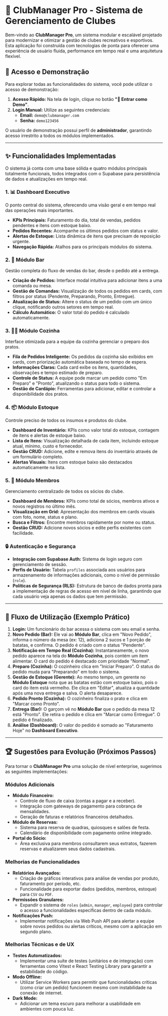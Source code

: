 # 🚀 ClubManager Pro - Sistema de Gerenciamento de Clubes

Bem-vindo ao **ClubManager Pro**, um sistema modular e escalável projetado para modernizar e otimizar a gestão de clubes recreativos e esportivos. Esta aplicação foi construída com tecnologias de ponta para oferecer uma experiência de usuário fluida, performance em tempo real e uma arquitetura flexível.

## 🔑 Acesso e Demonstração

Para explorar todas as funcionalidades do sistema, você pode utilizar o acesso de demonstração:

1.  **Acesso Rápido:** Na tela de login, clique no botão **"🚀 Entrar como Demo"**.
2.  **Login Manual:** Utilize as seguintes credenciais:
    *   **Email:** `demo@clubmanager.com`
    *   **Senha:** `demo123456`

O usuário de demonstração possui perfil de **administrador**, garantindo acesso irrestrito a todos os módulos implementados.

---

## ✨ Funcionalidades Implementadas

O sistema já conta com uma base sólida e quatro módulos principais totalmente funcionais, todos integrados com o Supabase para persistência de dados e atualizações em tempo real.

### 1. 📊 **Dashboard Executivo**
O ponto central do sistema, oferecendo uma visão geral e em tempo real das operações mais importantes.
- **KPIs Principais:** Faturamento do dia, total de vendas, pedidos pendentes e itens com estoque baixo.
- **Pedidos Recentes:** Acompanhe os últimos pedidos com status e valor.
- **Alertas de Estoque:** Lista dinâmica de itens que precisam de reposição urgente.
- **Navegação Rápida:** Atalhos para os principais módulos do sistema.

### 2. 🍻 **Módulo Bar**
Gestão completa do fluxo de vendas do bar, desde o pedido até a entrega.
- **Criação de Pedidos:** Interface modal intuitiva para adicionar itens a uma comanda ou mesa.
- **Gestão de Comandas:** Visualização de todos os pedidos em cards, com filtros por status (Pendente, Preparando, Pronto, Entregue).
- **Atualização de Status:** Altere o status de um pedido com um único clique, notificando outros setores em tempo real.
- **Cálculo Automático:** O valor total do pedido é calculado automaticamente.

### 3. 👨‍🍳 **Módulo Cozinha**
Interface otimizada para a equipe da cozinha gerenciar o preparo dos pratos.
- **Fila de Pedidos Inteligente:** Os pedidos da cozinha são exibidos em cards, com priorização automática baseada no tempo de espera.
- **Informações Claras:** Cada card exibe os itens, quantidades, observações e tempo estimado de preparo.
- **Controle de Status:** A equipe pode marcar um pedido como "Em Preparo" e "Pronto", atualizando o status para todo o sistema.
- **Gestão de Cardápio:** Ferramentas para adicionar, editar e controlar a disponibilidade dos pratos.

### 4. 📦 **Módulo Estoque**
Controle preciso de todos os insumos e produtos do clube.
- **Dashboard de Inventário:** KPIs como valor total do estoque, contagem de itens e alertas de estoque baixo.
- **Lista de Itens:** Visualização detalhada de cada item, incluindo estoque atual, mínimo, custo e fornecedor.
- **Gestão CRUD:** Adicione, edite e remova itens do inventário através de um formulário completo.
- **Alertas Visuais:** Itens com estoque baixo são destacados automaticamente na lista.

### 5. 👥 **Módulo Membros**
Gerenciamento centralizado de todos os sócios do clube.
- **Dashboard de Membros:** KPIs como total de sócios, membros ativos e novos registros no último mês.
- **Visualização em Grid:** Apresentação dos membros em cards visuais com foto, nome, status e plano.
- **Busca e Filtros:** Encontre membros rapidamente por nome ou status.
- **Gestão CRUD:** Adicione novos sócios e edite perfis existentes com facilidade.

### 🔒 **Autenticação e Segurança**
- **Integração com Supabase Auth:** Sistema de login seguro com gerenciamento de sessão.
- **Perfis de Usuário:** Tabela `profiles` associada aos usuários para armazenamento de informações adicionais, como o nível de permissão (`role`).
- **Políticas de Segurança (RLS):** Estrutura de banco de dados pronta para a implementação de regras de acesso em nível de linha, garantindo que cada usuário veja apenas os dados que tem permissão.

---

## 🔄 Fluxo de Utilização (Exemplo Prático)

1.  **Login:** Um funcionário do bar acessa o sistema com seu email e senha.
2.  **Novo Pedido (Bar):** Ele vai ao **Módulo Bar**, clica em "Novo Pedido", informa o número da mesa (ex: 12), adiciona 2 sucos e 1 porção de batatas, e confirma. O pedido é criado com o status "Pendente".
3.  **Notificação em Tempo Real (Cozinha):** Instantaneamente, o novo pedido aparece na tela do **Módulo Cozinha**, pois contém um item alimentar. O card do pedido é destacado com prioridade "Normal".
4.  **Preparo (Cozinha):** O cozinheiro clica em "Iniciar Preparo". O status do pedido muda para "Preparando" em todo o sistema.
5.  **Gestão de Estoque (Gerente):** Ao mesmo tempo, um gerente no **Módulo Estoque** nota que as batatas estão com estoque baixo, pois o card do item está vermelho. Ele clica em "Editar", atualiza a quantidade após uma nova entrega e salva. O alerta desaparece.
6.  **Pedido Pronto (Cozinha):** O cozinheiro finaliza o prato e clica em "Marcar como Pronto".
7.  **Entrega (Bar):** O garçom vê no **Módulo Bar** que o pedido da mesa 12 está "Pronto". Ele retira o pedido e clica em "Marcar como Entregue". O pedido é finalizado.
8.  **Análise (Dashboard):** O valor do pedido é somado ao "Faturamento Hoje" no **Dashboard Executivo**.

---

## 🏆 Sugestões para Evolução (Próximos Passos)

Para tornar o **ClubManager Pro** uma solução de nível enterprise, sugerimos as seguintes implementações:

### Módulos Adicionais
-   **Módulo Financeiro:**
    -   Controle de fluxo de caixa (contas a pagar e a receber).
    -   Integração com gateways de pagamento para cobrança de mensalidades.
    -   Geração de faturas e relatórios financeiros detalhados.
-   **Módulo de Reservas:**
    -   Sistema para reserva de quadras, quiosques e salões de festa.
    -   Calendário de disponibilidade com pagamento online integrado.
-   **Portal do Sócio:**
    -   Área exclusiva para membros consultarem seus extratos, fazerem reservas e atualizarem seus dados cadastrais.

### Melhorias de Funcionalidades
-   **Relatórios Avançados:**
    -   Criação de gráficos interativos para análise de vendas por produto, faturamento por período, etc.
    -   Funcionalidade para exportar dados (pedidos, membros, estoque) para `CSV` ou `PDF`.
-   **Permissões Granulares:**
    -   Expandir o sistema de `roles` (`admin`, `manager`, `employee`) para controlar o acesso a funcionalidades específicas dentro de cada módulo.
-   **Notificações Push:**
    -   Implementar notificações via Web Push API para alertar a equipe sobre novos pedidos ou alertas críticos, mesmo com a aplicação em segundo plano.

### Melhorias Técnicas e de UX
-   **Testes Automatizados:**
    -   Implementar uma suíte de testes (unitários e de integração) com ferramentas como Vitest e React Testing Library para garantir a estabilidade do código.
-   **Modo Offline:**
    -   Utilizar Service Workers para permitir que funcionalidades críticas (como criar um pedido) funcionem mesmo com instabilidade na conexão de internet.
-   **Dark Mode:**
    -   Adicionar um tema escuro para melhorar a usabilidade em ambientes com pouca luz.
